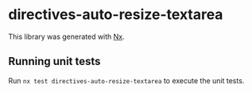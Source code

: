 # directives-auto-resize-textarea

This library was generated with [Nx](https://nx.dev).

## Running unit tests

Run `nx test directives-auto-resize-textarea` to execute the unit tests.
